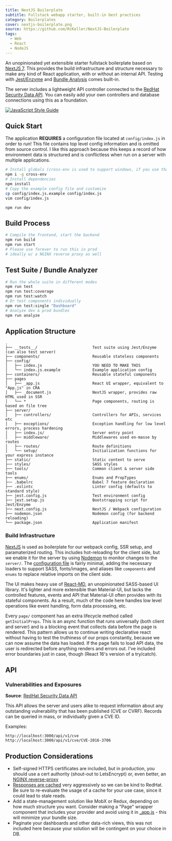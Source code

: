 ```yaml
---
title: NextJS Boilerplate
subtitle: Fullstack webapp starter, built-in best practices
category: Boilerplates
cover: nextjs-boilerplate.png
source: https://github.com/RcKeller/NextJS-Boilerplate
tags:
  - Web
  - React
  - NodeJS
---
```


An unopinionated yet extensible starter fullstack boilerplate based on [NextJS 7](https://nextjs.org/blog/next-7/). This provides the build infrastructure and structure necessary to make any kind of React application, with or without an internal API. Testing with [Jest/Enzyme](https://airbnb.io/enzyme/docs/guides/jest.html) and [Bundle Analysis](https://www.npmjs.com/package/webpack-bundle-analyzer) comes built-in.

The server includes a lightweight API controller connected to the [RedHat Security Data API](https://access.redhat.com/documentation/en-us/red_hat_security_data_api/0.1/html/red_hat_security_data_api/). You can easily add your own controllers and database connections using this as a foundation.

[![JavaScript Style Guide](https://cdn.rawgit.com/standard/standard/master/badge.svg)](https://github.com/standard/standard)

## Quick Start

The application **REQUIRES** a configuration file located at `config/index.js` in order to run! This file contains top level config information and is omitted from source control. I like this approach because this keeps a record of how environment data is structured and is conflictless when run on a server with multiple applications.

```bash
# Install globals (cross-env is used to support windows, if you use that)
npm i -g cross-env
# Install dependencies
npm install
# Copy the example config file and customize
cp config/index.js.example config/index.js
vim config/index.js
```

```
npm run dev
```

## Build Process

```bash
# Compile the frontend, start the backend
npm run build
npm run start
# Please use forever to run this in prod
# ideally w/ a NGINX reverse proxy as well
```

## Test Suite / Bundle Analyzer

```bash
# Run the whole suite in different modes
npm run test
npm run test:coverage
npm run test:watch
# Or test components individually
npm run test:single "Dashboard"
# Analyze dev & prod bundles
npm run analyze
```

## Application Structure

```raw
.
├── __tests__/                        Test suite using Jest/Enzyme (can also test server)
├── components/                       Reusable stateless components
├── config/
│   ├── index.js                      YOU NEED TO MAKE THIS
│   └── index.js.example              Example application config
├── containers/                       Reusable stateful components
├── pages
│   ├── _app.js                       React UI wrapper, equivalent to "App.js" in CRA
│   ├── _document.js                  NextJS wrapper, provides raw HTML used in SSR
│   └── *                             Page components, routing is based on file tree
├── server/
│   ├── controllers/                  Controllers for APIs, services etc
│   ├── exceptions/                   Exception handling for low level errors, process hardening
│   ├── index.js/                     Server entry point
│   ├── middleware/                   Middlewares used en-masse by routes
│   ├── routes/                       Route definitions
│   └── setup/                        Initialization functions for your express instance
├── static/                           Static content to serve
├── styles/                           SASS styles
├── tools/                            Common client & server side tools
├── enums/                            Enums and PropTypes
├── .babelrc                          Babel 7 feature declaration
├── .eslintc                          Linter config (defaults to standard style)
├── jest.config.js                    Test environment config
├── jest.setup.js                     Bootstrapping script for Jest/Enzyme
├── next.config.js                    NextJS / Webpack configuration
├── nodemon.json                      Nodemon config (for backend reloading)
└── package.json                      Application manifest
```

### Build Infrastructure

[NextJS](https://nextjs.org) is used as boilerplate for our webpack config, SSR setup, and paramaterized routing. This includes hot-reloading for the client side, but we enable it for the server by using [Nodemon](https://github.com/remy/nodemon) to monitor changes to the `server/`. The [configuration file](next.js.config) is fairly minimal, adding the necessary loaders to support SASS, fonts/images, and aliases like `components` and `enums` to replace relative imports on the client side.

The UI makes heavy use of [React-MD](https://react-md.mlaursen.com), an unopinionated SASS-based UI library. It's lighter and more extensible than Material-UI, but lacks the controlled features, events and API that Material-UI often provides with its stateful components. As a result, much of the code here handles low level operations like event handling, form data processing, etc.

Every `page/` component has an extra lifecycle method called `getInitialProps`. This is an async function that runs universally (both client and server) and is a blocking event that collects data before the page is rendered. This pattern allows us to continue writing declarative react without having to test the truthiness of our props constantly, because we can now assume the data has loaded. If the page fails to load API data, the user is redirected before anything renders and errors out. I've included error boundaries just in case, though (React 16's version of a try/catch).

## API

### Vulnerabilities and Exposures

**Source**: [RedHat Security Data API](https://access.redhat.com/documentation/en-us/red_hat_security_data_api/0.1/html/red_hat_security_data_api/)

This API allows the server and users alike to request information about any outstanding vulnerability that has been published (CVE or CVRF). Records can be queried in mass, or individually given a CVE ID.

Examples:

```
http://localhost:3000/api/v1/cve
http://localhost:3000/api/v1/cve/CVE-2016-3706
```

## Production Considerations

- Self-signed HTTPS certificates are included, but in production, you should use a cert authority (shout-out to LetsEncrypt) or, even better, an [NGINX reverse-proxy](https://www.digitalocean.com/community/tutorials/how-to-set-up-a-node-js-application-for-production-on-ubuntu-16-04)
- [Responses are cached](/server/middleware/Cache.js) very aggressively so we can be kind to RedHat. Be sure to re-evaluate the usage of a cache for your use case, since it could lead to stale reads.
- Add a state-management solution like MobX or Redux, depending on how much structure you want. Consider making a "Page" wrapper component that includes your provider and avoid using it in [\_app.js](/pages/_app.js) - this will minimize your bundle size.
- Paginate your dashboards and other data-rich views, this was not included here because your solution will be contingent on your choice in DB.
